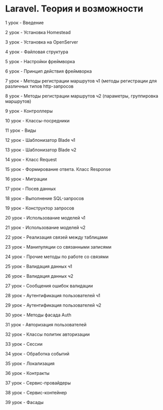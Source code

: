 # Laravel. Теория и возможности

1 урок - Введение

2 урок - Установка Homestead

3 урок - Установка на OpenServer

4 урок - Файловая структура

5 урок - Настройки фреймворка

6 урок - Принцип действия фреймворка

7 урок - Методы регистрации маршрутов ч1 (методы регистрации для различных типов http-запросов

8 урок - Методы регистрации маршрутов ч2 (параметры, группировка маршрутов)

9 урок - Контроллеры

10 урок - Классы-посредники

11 урок - Виды

12 урок - Шаблонизатор Blade ч1

13 урок - Шаблонизатор Blade ч2

14 урок - Класс Request

15 урок - Формирование ответа. Класс Response

16 урок - Миграции

17 урок - Посев данных

18 урок - Выполнение SQL-запросов

19 урок - Конструктор запросов

20 урок - Использование моделей ч1

21 урок - Использование моделей ч2

22 урок - Реализация связей между таблицами

23 урок - Манипуляции со связанными записями

24 урок - Прочие методы по работе со связями

25 урок - Валидация данных ч1

26 урок - Валидация данных ч2

27 урок - Сообщения ошибок валидации

28 урок - Аутентификация пользователей ч1

29 урок - Аутентификация пользователей ч2

30 урок - Методы фасада Auth

31 урок - Авторизация пользователей

32 урок - Классы политик авторизации

33 урок - Сессии

34 урок - Обработка событий

35 урок - Локализация

36 урок - Контракты

37 урок - Сервис-провайдеры

38 урок - Сервис-контейнер

39 урок - Фасады
